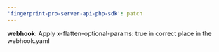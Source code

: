 ```yaml
---
'fingerprint-pro-server-api-php-sdk': patch
---
```


**webhook**: Apply x-flatten-optional-params: true in correct place in the webhook.yaml